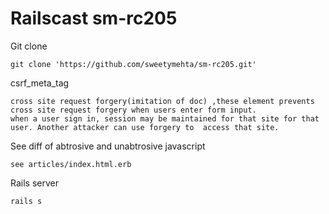 Railscast sm-rc205
====================
Git clone
```
git clone 'https://github.com/sweetymehta/sm-rc205.git'
```

csrf_meta_tag
```
cross site request forgery(imitation of doc) ,these element prevents cross site request forgery when users enter form input.
when a user sign in, session may be maintained for that site for that user. Another attacker can use forgery to  access that site.
```
See diff of abtrosive and unabtrosive javascript
```
see articles/index.html.erb
```
Rails server
```
rails s
```
